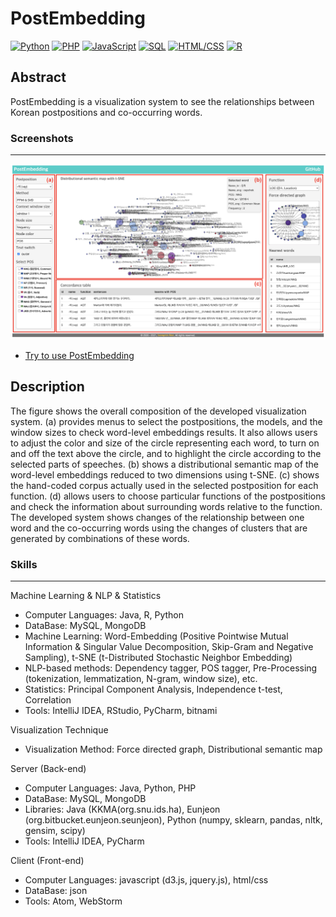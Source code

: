 # PostEmbedding

<!--[![Java](https://img.shields.io/badge/Java-Used-red.svg)](https://shields.io/#/) [![Python](https://img.shields.io/badge/Python-Used-blue.svg)](https://shields.io/#/) [![PHP](https://img.shields.io/badge/PHP-Used-lightgrey.svg)](https://shields.io/#/) [![JavaScript](https://img.shields.io/badge/JavaScript-Used-brightgreen.svg)](https://shields.io/#/) [![SQL](https://img.shields.io/badge/SQL-Used-9cf.svg)](https://shields.io/#/) [![HTML/CSS](https://img.shields.io/badge/HTML%2FCSS-Used-yellow.svg)](https://shields.io/#/) [![R](https://img.shields.io/badge/R-Used-blueviolet.svg)](https://shields.io/#/)-->
[![Python](https://img.shields.io/badge/Python-Used-blue.svg)](https://shields.io/#/) [![PHP](https://img.shields.io/badge/PHP-Used-lightgrey.svg)](https://shields.io/#/) [![JavaScript](https://img.shields.io/badge/JavaScript-Used-brightgreen.svg)](https://shields.io/#/) [![SQL](https://img.shields.io/badge/SQL-Used-9cf.svg)](https://shields.io/#/) [![HTML/CSS](https://img.shields.io/badge/HTML%2FCSS-Used-yellow.svg)](https://shields.io/#/) [![R](https://img.shields.io/badge/R-Used-blueviolet.svg)](https://shields.io/#/)

## Abstract
PostEmbedding is a visualization system to see the relationships between Korean postpositions and co-occurring words.

### Screenshots
-----------
<div>
  <a target="_blank" rel="noopener noreferrer" href="https://seongmin-mun.github.io/VisualSystem/Major/PostEmbedding/index.html"><img src="./images/PostEmbedding.png" style="max-width:100%;"></a>
</div>


- [Try to use PostEmbedding](https://seongmin-mun.github.io/VisualSystem/Major/PostEmbedding/index.html)

## Description
The figure shows the overall composition of the developed visualization system. (a) provides menus to select the postpositions, the models, and the window sizes to check word-level embeddings results. It also allows users to adjust the color and size of the circle representing each word, to turn on and off the text above the circle, and to highlight the circle according to the selected parts of speeches. (b) shows a distributional semantic map of the word-level embeddings reduced to two dimensions using t-SNE. (c) shows the hand-coded corpus actually used in the selected postposition for each function. (d) allows users to choose particular functions of the postpositions and check the information about surrounding words relative to the function. The developed system shows changes of the relationship between one word and the co-occurring words using the changes of clusters that are generated by combinations of these words.

### Skills
-------
Machine Learning & NLP & Statistics

- Computer Languages: Java, R, Python
- DataBase: MySQL, MongoDB
- Machine Learning: Word-Embedding (Positive Pointwise Mutual Information & Singular Value Decomposition, Skip-Gram and Negative Sampling), t-SNE (t-Distributed Stochastic Neighbor Embedding)
- NLP-based methods: Dependency tagger, POS tagger, Pre-Processing (tokenization, lemmatization, N-gram, window size), etc.
- Statistics: Principal Component Analysis, Independence t-test, Correlation
- Tools: IntelliJ IDEA, RStudio, PyCharm, bitnami

Visualization Technique

- Visualization Method: Force directed graph, Distributional semantic map

Server (Back-end)

- Computer Languages: Java, Python, PHP
- DataBase: MySQL, MongoDB
- Libraries: Java (KKMA(org.snu.ids.ha), Eunjeon (org.bitbucket.eunjeon.seunjeon), Python (numpy, sklearn, pandas, nltk, gensim, scipy)
- Tools: IntelliJ IDEA, PyCharm

Client (Front-end)

- Computer Languages: javascript (d3.js, jquery.js), html/css
- DataBase: json
- Tools: Atom, WebStorm



